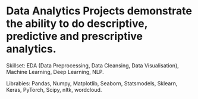# Data Analytics Projects demonstrate the ability to do descriptive, predictive and prescriptive analytics. 

Skillset: EDA (Data Preprocessing, Data Cleansing, Data Visualisation), Machine Learning, Deep Learning, NLP.

Librabies: Pandas, Numpy, Matplotlib, Seaborn, Statsmodels, Sklearn, Keras, PyTorch, Scipy, nltk, wordcloud.
